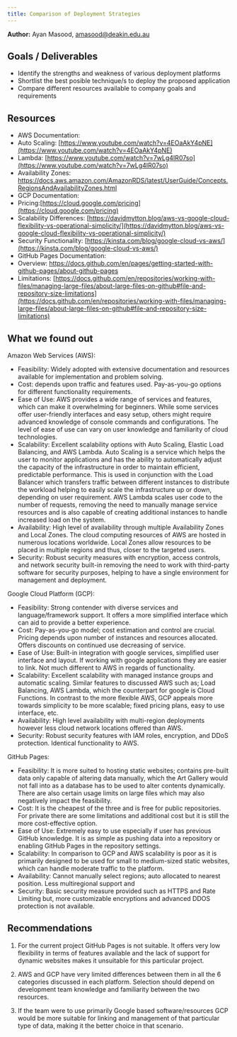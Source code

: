 ```yaml
---
title: Comparison of Deployment Strategies
---
```


**Author:** Ayan Masood, <amasood@deakin.edu.au>

## Goals / Deliverables

- Identify the strengths and weakness of various deployment platforms
- Shortlist the best posible technique/s to deploy the proposed application
- Compare different resources available to company goals and requirements

## Resources

- AWS Documentation:
- Auto Scaling:
  [https://www.youtube.com/watch?v=4EOaAkY4pNE](https://www.youtube.com/watch?v=4EOaAkY4pNE)
- Lambda: [https://www.youtube.com/watch?v=7wLg4IR07so](https://www.youtube.com/watch?v=7wLg4IR07so)
- Availability Zones:
  <https://docs.aws.amazon.com/AmazonRDS/latest/UserGuide/Concepts.RegionsAndAvailabilityZones.html>
- GCP Documentation:
- Pricing:[https://cloud.google.com/pricing](https://cloud.google.com/pricing)
- Scalability Differences:
  [https://davidmytton.blog/aws-vs-google-cloud-flexibility-vs-operational-simplicity/](https://davidmytton.blog/aws-vs-google-cloud-flexibility-vs-operational-simplicity/)
- Security Functionality:
  [https://kinsta.com/blog/google-cloud-vs-aws/](https://kinsta.com/blog/google-cloud-vs-aws/)
- GitHub Pages Documentation:
- Overview: <https://docs.github.com/en/pages/getting-started-with-github-pages/about-github-pages>
- Limitations:
  [https://docs.github.com/en/repositories/working-with-files/managing-large-files/about-large-files-on-github#file-and-repository-size-limitations](https://docs.github.com/en/repositories/working-with-files/managing-large-files/about-large-files-on-github#file-and-repository-size-limitations)

## What we found out

Amazon Web Services (AWS):

- Feasibility: Widely adopted with extensive documentation and resources available for
  implementation and problem solving.
- Cost: depends upon traffic and features used. Pay-as-you-go options for different functionality
  requirements.
- Ease of Use: AWS provides a wide range of services and features, which can make it overwhelming
  for beginners. While some services offer user-friendly interfaces and easy setup, others might
  require advanced knowledge of console commands and configurations. The level of ease of use can
  vary on user knowledge and familiarity of cloud technologies.
- Scalability: Excellent scalability options with Auto Scaling, Elastic Load Balancing, and AWS
  Lambda. Auto Scaling is a service which helps the user to monitor applications and has the ability
  to automatically adjust the capacity of the infrastructure in order to maintain efficient,
  predictable performance. This is used in conjunction with the Load Balancer which transfers
  traffic between different instances to distribute the workload helping to easily scale the
  infrastructure up or down, depending on user requirement. AWS Lambda scales user code to the
  number of requests, removing the need to manually manage service resources and is also capable of
  creating additional instances to handle increased load on the system.
- Availability: High level of availability through multiple Availability Zones and Local Zones. The
  cloud computing resources of AWS are hosted in numerous locations worldwide. Local Zones allow
  resources to be placed in multiple regions and thus, closer to the targeted users.
- Security: Robust security measures with encryption, access controls, and network security built-in
  removing the need to work with third-party software for security purposes, helping to have a
  single environment for management and deployment.

Google Cloud Platform (GCP):

- Feasibility: Strong contender with diverse services and language/framework support. It offers a
  more simplified interface which can aid to provide a better experience.
- Cost: Pay-as-you-go model; cost estimation and control are crucial. Pricing depends upon number of
  instances and resources allocated. Offers discounts on continued use decreasing of service.
- Ease of Use: Built-in integration with google services, simplified user interface and layout. If
  working with google applications they are easier to link. Not much different to AWS in regards of
  functionality.
- Scalability: Excellent scalability with managed instance groups and automatic scaling. Similar
  features to discussed AWS such as; Load Balancing, AWS Lambda, which the counterpart for google is
  Cloud Functions. In contrast to the more flexible AWS, GCP appeals more towards simplicity to be
  more scalable; fixed pricing plans, easy to use interface, etc.
- Availability: High level availability with multi-region deployments however less cloud network
  locations offered than AWS.
- Security: Robust security features with IAM roles, encryption, and DDoS protection. Identical
  functionality to AWS.

GitHub Pages:

- Feasibility: It is more suited to hosting static websites; contains pre-built data only capable of
  altering data manually, which the Art Gallery would not fall into as a database has to be used to
  alter contents dynamically. There are also certain usage limits on large files which may also
  negatively impact the feasibility.
- Cost: It is the cheapest of the three and is free for public repositories. For private there are
  some limitations and additional cost but it is still the more cost-effective option.
- Ease of Use: Extremely easy to use especially if user has previous GitHub knowledge. It is as
  simple as pushing data into a repository or enabling GitHub Pages in the repository settings.
- Scalability: In comparison to GCP and AWS scalability is poor as it is primarily designed to be
  used for small to medium-sized static websites, which can handle moderate traffic to the platform.
- Availability: Cannot manually select regions; auto allocated to nearest position. Less
  multiregional support and
- Security: Basic security measure provided such as HTTPS and Rate Limiting but, more customizable
  encryptions and advanced DDOS protection is not available.

## Recommendations

1. For the current project GitHub Pages is not suitable. It offers very low flexibility in terms of
   features available and the lack of support for dynamic websites makes it unsuitable for this
   particular project.

2. AWS and GCP have very limited differences between them in all the 6 categories discussed in each
   platform. Selection should depend on development team knowledge and familiarity between the two
   resources.

3. If the team were to use primarily Google based software/resources GCP would be more suitable for
   linking and management of that particular type of data, making it the better choice in that
   scenario.
